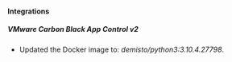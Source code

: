 #### Integrations
##### VMware Carbon Black App Control v2
- Updated the Docker image to: *demisto/python3:3.10.4.27798*.
